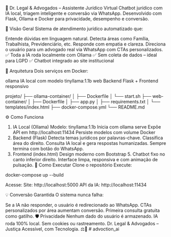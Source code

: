 📄 Dr. Legal & Advogados – Assistente Jurídico Virtual
Chatbot jurídico com IA local, triagem inteligente e conversão via WhatsApp.
Desenvolvido com Flask, Ollama e Docker para privacidade, desempenho e conversão. 

🚀 Visão Geral
Sistema de atendimento jurídico automatizado que:

Entende dúvidas em linguagem natural.
Detecta áreas como Família, Trabalhista, Previdenciário, etc.
Responde com empatia e clareza.
Direciona o usuário para um advogado real via WhatsApp com CTAs personalizados.
✅ Toda a IA roda localmente com Ollama
✅ Sem coleta de dados – ideal para LGPD
✅ Chatbot integrado ao site institucional


🔧 Arquitetura
Dois serviços em Docker:

ollama
IA local com modelo
tinyllama:1.1b
web
Backend Flask + Frontend responsivo



projeto/
├── ollama-container/
│   ├── Dockerfile
│   └── start.sh
├── web-container/
│   ├── Dockerfile
│   ├── app.py
│   ├── requirements.txt
│   └── templates/index.html
├── docker-compose.yml
└── README.md

⚙️ Como Funciona
1. IA Local (Ollama)
Modelo: tinyllama:1.1b
Inicia com ollama serve
Expõe API em http://localhost:11434
Persiste modelos com volume Docker
2. Backend (Flask)
Detecta temas jurídicos por palavras-chave.
Classifica área do direito.
Consulta IA local e gera respostas humanizadas.
Sempre termina com botão do WhatsApp.
3. Frontend (index.html)
Design moderno com Bootstrap 5.
Chatbot fixo no canto inferior direito.
Interface limpa, responsiva e com animação de pulsação.
🐳 Como Executar
Clone o repositório
Execute:

docker-compose up --build

Acesse:
Site: http://localhost:5000
API da IA: http://localhost:11434

💡 Conversão Garantida
O sistema nunca falha:

Se a IA não responder, o usuário é redirecionado ao WhatsApp.
CTAs personalizados por área aumentam conversão.
Primeira consulta gratuita como gatilho.
🛡️ Privacidade
Nenhum dado do usuário é armazenado.
IA roda
100% local.
Sem cookies ou rastreamento.
Dr. Legal & Advogados – Justiça Acessível, com Tecnologia. ⚖️💙 # advoction_ai
